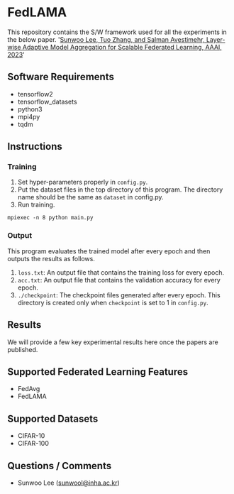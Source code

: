 
# FedLAMA
This repository contains the S/W framework used for all the experiments in the below paper.
'[Sunwoo Lee, Tuo Zhang, and Salman Avestimehr, Layer-wise Adaptive Model Aggregation for Scalable Federated Learning, AAAI, 2023](https://ojs.aaai.org/index.php/AAAI/article/view/26023)'

## Software Requirements
 * tensorflow2
 * tensorflow_datasets
 * python3
 * mpi4py
 * tqdm

## Instructions
### Training
 1. Set hyper-parameters properly in `config.py`.
 2. Put the dataset files in the top directory of this program. The directory name should be the same as `dataset` in config.py.
 3. Run training.
```
mpiexec -n 8 python main.py
```
### Output
This program evaluates the trained model after every epoch and then outputs the results as follows.
 1. `loss.txt`: An output file that contains the training loss for every epoch.
 2. `acc.txt`: An output file that contains the validation accuracy for every epoch.
 3. `./checkpoint`: The checkpoint files generated after every epoch. This directory is created only when `checkpoint` is set to 1 in `config.py`.

## Results
We will provide a few key experimental results here once the papers are published.

## Supported Federated Learning Features
 * FedAvg
 * FedLAMA

## Supported Datasets
 * CIFAR-10
 * CIFAR-100

## Questions / Comments
 * Sunwoo Lee (sunwool@inha.ac.kr)
